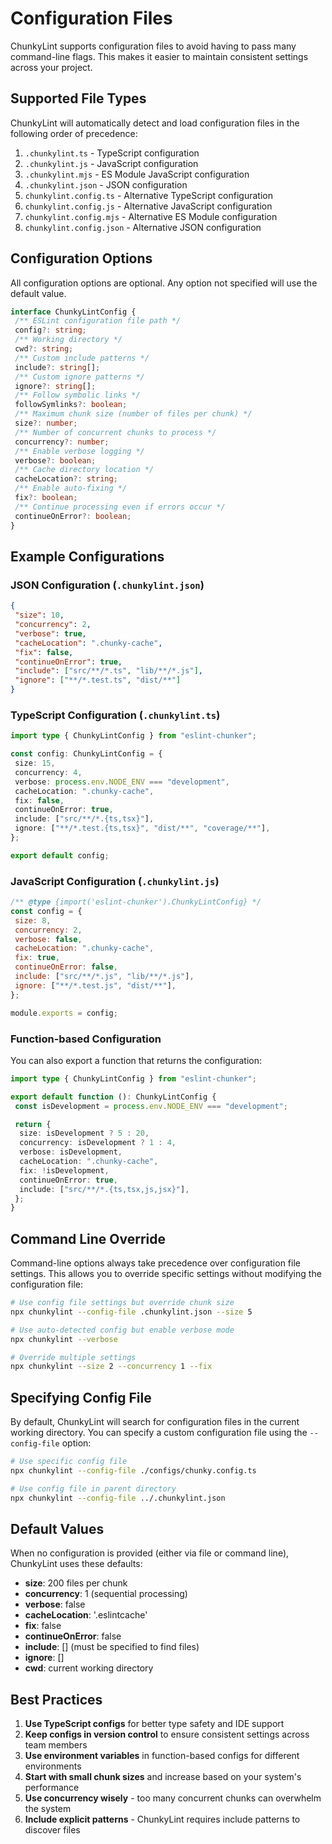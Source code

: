 # Configuration Files

ChunkyLint supports configuration files to avoid having to pass many command-line flags. This makes it easier to maintain consistent settings across your project.

## Supported File Types

ChunkyLint will automatically detect and load configuration files in the following order of precedence:

1. `.chunkylint.ts` - TypeScript configuration
2. `.chunkylint.js` - JavaScript configuration
3. `.chunkylint.mjs` - ES Module JavaScript configuration
4. `.chunkylint.json` - JSON configuration
5. `chunkylint.config.ts` - Alternative TypeScript configuration
6. `chunkylint.config.js` - Alternative JavaScript configuration
7. `chunkylint.config.mjs` - Alternative ES Module configuration
8. `chunkylint.config.json` - Alternative JSON configuration

## Configuration Options

All configuration options are optional. Any option not specified will use the default value.

```typescript
interface ChunkyLintConfig {
 /** ESLint configuration file path */
 config?: string;
 /** Working directory */
 cwd?: string;
 /** Custom include patterns */
 include?: string[];
 /** Custom ignore patterns */
 ignore?: string[];
 /** Follow symbolic links */
 followSymlinks?: boolean;
 /** Maximum chunk size (number of files per chunk) */
 size?: number;
 /** Number of concurrent chunks to process */
 concurrency?: number;
 /** Enable verbose logging */
 verbose?: boolean;
 /** Cache directory location */
 cacheLocation?: string;
 /** Enable auto-fixing */
 fix?: boolean;
 /** Continue processing even if errors occur */
 continueOnError?: boolean;
}
```

## Example Configurations

### JSON Configuration (`.chunkylint.json`)

```json
{
 "size": 10,
 "concurrency": 2,
 "verbose": true,
 "cacheLocation": ".chunky-cache",
 "fix": false,
 "continueOnError": true,
 "include": ["src/**/*.ts", "lib/**/*.js"],
 "ignore": ["**/*.test.ts", "dist/**"]
}
```

### TypeScript Configuration (`.chunkylint.ts`)

```typescript
import type { ChunkyLintConfig } from "eslint-chunker";

const config: ChunkyLintConfig = {
 size: 15,
 concurrency: 4,
 verbose: process.env.NODE_ENV === "development",
 cacheLocation: ".chunky-cache",
 fix: false,
 continueOnError: true,
 include: ["src/**/*.{ts,tsx}"],
 ignore: ["**/*.test.{ts,tsx}", "dist/**", "coverage/**"],
};

export default config;
```

### JavaScript Configuration (`.chunkylint.js`)

```javascript
/** @type {import('eslint-chunker').ChunkyLintConfig} */
const config = {
 size: 8,
 concurrency: 2,
 verbose: false,
 cacheLocation: ".chunky-cache",
 fix: true,
 continueOnError: false,
 include: ["src/**/*.js", "lib/**/*.js"],
 ignore: ["**/*.test.js", "dist/**"],
};

module.exports = config;
```

### Function-based Configuration

You can also export a function that returns the configuration:

```typescript
import type { ChunkyLintConfig } from "eslint-chunker";

export default function (): ChunkyLintConfig {
 const isDevelopment = process.env.NODE_ENV === "development";

 return {
  size: isDevelopment ? 5 : 20,
  concurrency: isDevelopment ? 1 : 4,
  verbose: isDevelopment,
  cacheLocation: ".chunky-cache",
  fix: !isDevelopment,
  continueOnError: true,
  include: ["src/**/*.{ts,tsx,js,jsx}"],
 };
}
```

## Command Line Override

Command-line options always take precedence over configuration file settings. This allows you to override specific settings without modifying the configuration file:

```bash
# Use config file settings but override chunk size
npx chunkylint --config-file .chunkylint.json --size 5

# Use auto-detected config but enable verbose mode
npx chunkylint --verbose

# Override multiple settings
npx chunkylint --size 2 --concurrency 1 --fix
```

## Specifying Config File

By default, ChunkyLint will search for configuration files in the current working directory. You can specify a custom configuration file using the `--config-file` option:

```bash
# Use specific config file
npx chunkylint --config-file ./configs/chunky.config.ts

# Use config file in parent directory
npx chunkylint --config-file ../.chunkylint.json
```

## Default Values

When no configuration is provided (either via file or command line), ChunkyLint uses these defaults:

- **size**: 200 files per chunk
- **concurrency**: 1 (sequential processing)
- **verbose**: false
- **cacheLocation**: '.eslintcache'
- **fix**: false
- **continueOnError**: false
- **include**: [] (must be specified to find files)
- **ignore**: []
- **cwd**: current working directory

## Best Practices

1. **Use TypeScript configs** for better type safety and IDE support
2. **Keep configs in version control** to ensure consistent settings across team members
3. **Use environment variables** in function-based configs for different environments
4. **Start with small chunk sizes** and increase based on your system's performance
5. **Use concurrency wisely** - too many concurrent chunks can overwhelm the system
6. **Include explicit patterns** - ChunkyLint requires include patterns to discover files
